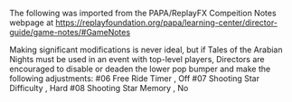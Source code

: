 The following was imported from the PAPA/ReplayFX Compeition Notes webpage at https://replayfoundation.org/papa/learning-center/director-guide/game-notes/#GameNotes

Making significant modifications is never ideal, but if Tales of the Arabian Nights must be used in an event with top-level players, Directors are encouraged to disable or deaden the lower pop bumper and make the following adjustments: #06 Free Ride Timer , Off #07 Shooting Star Difficulty , Hard #08 Shooting Star Memory , No